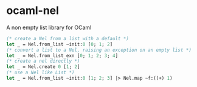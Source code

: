 # ocaml-nel

A non empty list library for OCaml

```OCaml
(* create a Nel from a list with a default *)
let _ = Nel.from_list ~init:0 [0; 1; 2]
(* convert a list to a Nel, raising an exception on an empty list *)
let _ = Nel.from_list_exn [0; 1; 2; 3; 4]
(* create a nel directly *)
let _ = Nel.create 0 [1; 2]
(* use a Nel like List *)
let _ = Nel.from_list ~init:0 [1; 2; 3] |> Nel.map ~f:((+) 1)
```
